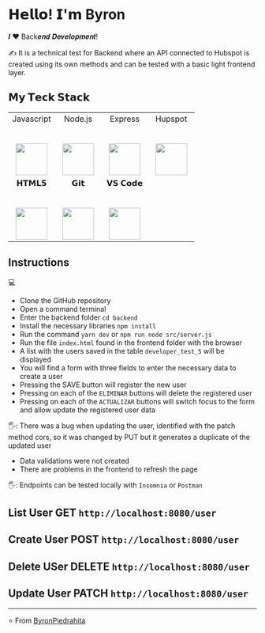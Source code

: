 # 𝗛𝗲𝗹𝗹𝗼! 𝗜'𝗺 Byron

𝑰 ❤️ Back𝒆𝒏𝒅 𝑫𝒆𝒗𝒆𝒍𝒐𝒑𝒎𝒆𝒏𝒕!

:writing_hand: It is a technical test for Backend where an API connected to Hubspot is created using its own methods and can be tested with a basic light frontend layer.

## 𝗠𝘆 𝗧𝗲𝗰𝗸 𝗦𝘁𝗮𝗰𝗸

<table>
  <tbody>
    <tr valign="top">
      <td width="25%" align="center">
        <span>Javascript</span><br><br><br>
        <img height="64px" src="https://cdn.svgporn.com/logos/javascript.svg">
      </td>
      <td width="25%" align="center">
        <span>Node.js</span><br><br><br>
        <img height="64px" src="https://cdn.svgporn.com/logos/nodejs.svg">
      </td>
      <td width="25%" align="center">
        <span>Express</span><br><br><br>
        <img height="64px" src="https://cdn.svgporn.com/logos/express.svg">
      </td>
      <td width="25%" align="center">
        <span>Hupspot</span><br><br><br>
        <img height="64px" src="https://cdn.svgporn.com/logos/hubspot.svg">
      </td>
    </tr>
    <tr valign="top">
      <td width="25%" align="center">
        <span>𝗛𝗧𝗠𝗟𝟱</span><br><br><br>
        <img height="64px" src="https://cdn.svgporn.com/logos/html-5.svg">
      </td>
      <td width="25%" align="center">
        <span>𝗚𝗶𝘁</span><br><br><br>
        <img height="64px" src="https://cdn.svgporn.com/logos/git-icon.svg">
      </td>
      <td width="25%" align="center">
        <span>𝗩𝗦 𝗖𝗼𝗱𝗲</span><br><br><br>
        <img height="64px" src="https://cdn.svgporn.com/logos/visual-studio-code.svg">
      </td>
    </tr>
  </tbody>
</table>

## Instructions

:computer: 
- Clone the GitHub repository
- Open a command terminal
- Enter the backend folder ``` cd backend ```
- Install the necessary libraries ``` npm install ```
- Run the command ``` yarn dev ```  or ``` npm run node src/server.js ```
- Run the file ``` index.html ``` found in the frontend folder with the browser
- A list with the users saved in the table ```developer_test_5``` will be displayed
- You will find a form with three fields to enter the necessary data to create a user
- Pressing the SAVE button will register the new user
- Pressing on each of the ``` ELIMINAR ``` buttons will delete the registered user
- Pressing on each of the ``` ACTUALIZAR ``` buttons will switch focus to the form and allow update the registered user data

🖐️: There was a bug when updating the user, identified with the patch method cors, so it was changed by PUT but it generates a duplicate of the updated user
- Data validations were not created
- There are problems in the frontend to refresh the page

🖐️: Endpoints can be tested locally with ``` Insomnia ``` or ``` Postman ```
## List User  GET ``` http://localhost:8080/user ```
## Create User POST ``` http://localhost:8080/user ```
## Delete USer DELETE ``` http://localhost:8080/user ```
## Update User PATCH ``` http://localhost:8080/user ```

---
⭐️ From [ByronPiedrahita](https://github.com/ByronPiedrahita)
